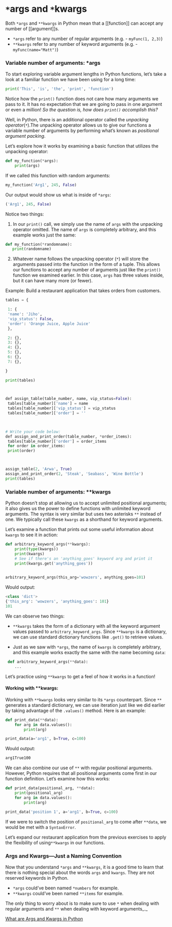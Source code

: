 # `*`args and `*`kwargs

Both `*args` and `**kwargs` in Python mean that a [[function]] can accept any number of [[argument]]s.
- `*args` refer to any number of regular arguments (e.g. - `myFunc(1, 2,3)`)
- `**kwargs` refer to any number of keyword arguments (e.g. - `myFunc(name="Matt")`)


### Variable number of arguments: *args

To start exploring variable argument lengths in Python functions, let’s take a look at a familiar function we have been using for a long time:

```py
print('This', 'is', 'the', 'print', 'function')
```

Notice how the `print()` function does not care how many arguments we pass to it. It has no expectation that we are going to pass in one argument or even a million! _So the question is, how does `print()` accomplish this?_

Well, in Python, there is an additional operator called the _unpacking operator_(`*`).The unpacking operator allows us to give our functions a variable number of arguments by performing what’s known as _positional argument packing_.

Let’s explore how it works by examining a basic function that utilizes the unpacking operator:
```py
def my_function(*args):  
	print(args)
```

If we called this function with random arguments:
```py
my_function('Arg1', 245, False)
```

Our output would show us what is inside of `*args`:
```py
('Arg1', 245, False)
```

Notice two things:
1. In our `print()` call, we simply use the name of `args` with the unpacking operator omitted. The name of `args` is completely arbitrary, and this example works just the same:
    
 ```py
 def my_function(*randomname):  
 	print(randomname)
 ```
    
2. Whatever name follows the unpacking operator (`*`) will store the arguments passed into the function in the form of a tuple. 
This allows our functions to accept any number of arguments just like the `print()` function we examined earlier. In this case, `args` has three values inside, but it can have many more (or fewer).


Example:
Build a restaurant application that takes orders from customers.
```py
tables = {

 1: {
 'name': 'Jiho',
 'vip_status': False,
 'order': 'Orange Juice, Apple Juice'
 },

 2: {},
 3: {},
 4: {},
 5: {},
 6: {},
 7: {},

}

print(tables)

  

def assign_table(table_number, name, vip_status=False): 
 tables[table_number]['name'] = name
 tables[table_number]['vip_status'] = vip_status
 tables[table_number]['order'] = ''

  

# Write your code below: 
def assign_and_print_order(table_number, *order_items):
 tables[table_number]['order'] = order_items
 for order in order_items:
 print(order)



assign_table(2, 'Arwa', True)
assign_and_print_order(2, 'Steak', 'Seabass', 'Wine Bottle')
print(tables)
```


### Variable number of arguments: **kwargs

Python doesn’t stop at allowing us to accept unlimited positional arguments; it also gives us the power to define functions with unlimited keyword arguments. The syntax is very similar but uses two asterisks `**` instead of one. We typically call these `kwargs` as a shorthand for keyword arguments.

Let’s examine a function that prints out some useful information about `kwargs` to see it in action:

```py
def arbitrary_keyword_args(**kwargs):  
	print(type(kwargs))  
	print(kwargs)  
	# See if there's an 'anything_goes' keyword arg and print it  
	print(kwargs.get('anything_goes')) 
	

arbitrary_keyword_args(this_arg='wowzers', anything_goes=101)
```

Would output:

```py
<class 'dict'>
{'this_arg': 'wowzers', 'anything_goes': 101}
101
```

We can observe two things:

-   `**kwargs` takes the form of a dictionary with all the keyword argument values passed to `arbitrary_keyword_args`. Since `**kwargs` is a dictionary, we can use standard dictionary functions like `.get()` to retrieve values.
    
-   Just as we saw with `*args`, the name of `kwargs` is completely arbitrary, and this example works exactly the same with the name becoming `data`:
    
```py
 def arbitrary_keyword_args(**data):  
 	...
```
    

Let’s practice using `**kwargs` to get a feel of how it works in a function!

#### Working with **kwargs:

Working with `**kwargs` looks very similar to its `*args` counterpart. Since `**` generates a standard dictionary, we can use iteration just like we did earlier by taking advantage of the `.values()` method. Here is an example:

```py
def print_data(**data):  
	for arg in data.values():    
		print(arg) 

print_data(a='arg1', b=True, c=100)
```

Would output:

```py
arg1True100
```

We can also combine our use of `**` with regular positional arguments. However, Python requires that all positional arguments come first in our function definition. Let’s examine how this works:

```py
def print_data(positional_arg, **data):  
	print(positional_arg)  
	for arg in data.values():    
		print(arg) 

print_data('position 1', a='arg1', b=True, c=100)
```

If we were to switch the position of `positional_arg` to come after `**data`, we would be met with a `SyntaxError`.

Let’s expand our restaurant application from the previous exercises to apply the flexibility of using`**kwargs` in our functions.


### Args and Kwargs—Just a Naming Convention
Now that you understand `*args` and `**kwargs`, it is a good time to learn that there is nothing special about the words `args` and `kwargs`. They are not reserved keywords in Python.

-   `*args` could’ve been named `*numbers` for example.
-   `**kwargs` could’ve been named `**items` for example.

The only thing to worry about is to make sure to use `*` when dealing with regular arguments and `**` when dealing with keyword arguments_._


[What are Args and Kwargs in Python](https://betterprogramming.pub/what-are-args-and-kwargs-in-python-80a8167c836b)